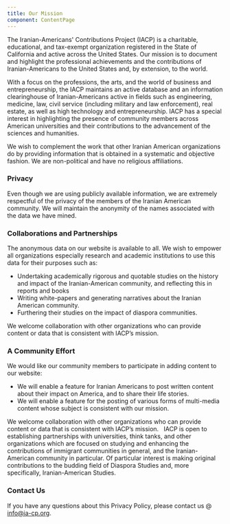 ```yaml
---
title: Our Mission
component: ContentPage
---
```


The Iranian-Americans' Contributions Project (IACP) is a charitable, educational, and tax-exempt organization registered in the State of California and active across the United States. Our mission is to document and highlight the professional achievements and the contributions of Iranian-Americans to the United States and, by extension, to the world.

With a focus on the professions, the arts, and the world of business and entrepreneurship, the IACP maintains an active database and an information clearinghouse of Iranian-Americans active in fields such as engineering, medicine, law, civil service (including military and law enforcement), real estate, as well as high technology and entrepreneurship. IACP has a special interest in highlighting the presence of community members across American universities and their contributions to the advancement of the sciences and humanities.

We wish to complement the work that other Iranian American organizations do by providing information that is obtained in a systematic and objective fashion. We are non-political and have no religious affiliations.

### Privacy
Even though we are using publicly available information, we are extremely respectful of the privacy of the members of the Iranian American community. We will maintain the anonymity of the names associated with the data we have mined.

### Collaborations and Partnerships
The anonymous data on our website is available to all. We wish to empower all organizations especially research and academic institutions to use this data for their purposes such as:
* Undertaking academically rigorous and quotable studies on the history and impact of the Iranian-American community, and reflecting this in reports and books
* Writing white-papers and generating narratives about the Iranian American community.
* Furthering their studies on the impact of diaspora communities.

We welcome collaboration with other organizations who can provide content or data that is consistent with IACP’s mission.

### A Community Effort
We would like our community members to participate in adding content to our website:
* We will enable a feature for Iranian Americans to post written content about their impact on America, and to share their life stories.
* We will enable a feature for the posting of various forms of multi-media content whose subject is consistent with our mission.

We welcome collaboration with other organizations who can provide content or data that is consistent with IACP’s mission.
 
IACP is open to establishing partnerships with universities, think tanks, and other organizations which are focused on studying and enhancing the contributions of immigrant communities in general, and the Iranian-American community in particular. Of particular interest is making original contributions to the budding field of Diaspora Studies and, more specifically, Iranian-American Studies.  

### Contact Us
If you have any questions about this Privacy Policy, please contact us @ [info@ia-cp.org](mailto:info@ia-cp.org).
